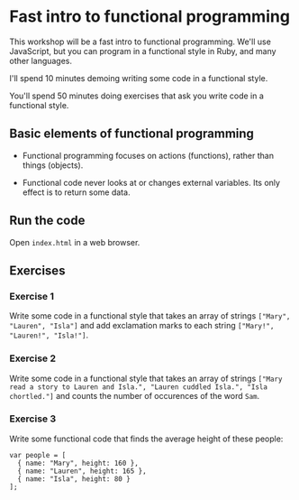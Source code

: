 # Fast intro to functional programming

This workshop will be a fast intro to functional programming.  We'll use JavaScript, but you can program in a functional style in Ruby, and many other languages.

I'll spend 10 minutes demoing writing some code in a functional style.

You'll spend 50 minutes doing exercises that ask you write code in a functional style.

## Basic elements of functional programming

* Functional programming focuses on actions (functions), rather than things (objects).

* Functional code never looks at or changes external variables. Its only effect is to return some data.

## Run the code

Open `index.html` in a web browser.

## Exercises

### Exercise 1

Write some code in a functional style that takes an array of strings `["Mary", "Lauren", "Isla"]` and add exclamation marks to each string `["Mary!", "Lauren!", "Isla!"]`.

### Exercise 2

Write some code in a functional style that takes an array of strings `["Mary read a story to Lauren and Isla.", "Lauren cuddled Isla.", "Isla chortled."]` and counts the number of occurences of the word `Sam`.

### Exercise 3

Write some functional code that finds the average height of these people:

```
var people = [
  { name: "Mary", height: 160 },
  { name: "Lauren", height: 165 },
  { name: "Isla", height: 80 }
];
```
